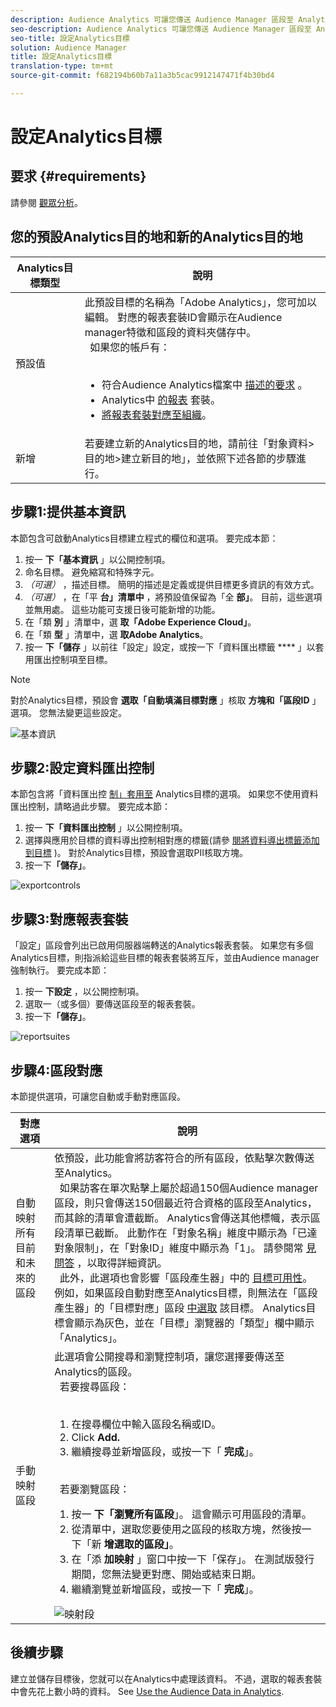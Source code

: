 ```yaml
---
description: Audience Analytics 可讓您傳送 Audience Manager 區段至 Analytics。若要使用此功能，您可以在 Audience Manager 中建立 Analytics 目的地並將區段對應至該目的地。
seo-description: Audience Analytics 可讓您傳送 Audience Manager 區段至 Analytics。若要使用此功能，您可以在 Audience Manager 中建立 Analytics 目的地並將區段對應至該目的地。
seo-title: 設定Analytics目標
solution: Audience Manager
title: 設定Analytics目標
translation-type: tm+mt
source-git-commit: f682194b60b7a11a3b5cac9912147471f4b30bd4

---
```



# 設定Analytics目標

## 要求 {#requirements}

請參閱 [觀眾分析](https://marketing.adobe.com/resources/help/en_US/analytics/audiences/)。

## 您的預設Analytics目的地和新的Analytics目的地

| Analytics目標類型 | 說明 |
|---|---|
| 預設值 | 此預設目標的名稱為「Adobe Analytics」，您可加以編輯。 對應的報表套裝ID會顯示在Audience manager特徵和區段的資料夾儲存中。 <br>  如果您的帳戶有： <br>  <ul><li>符合Audience Analytics檔案中 [描述的要求](https://marketing.adobe.com/resources/help/en_US/analytics/audiences/) 。</li><li>Analytics中 [的報表](https://marketing.adobe.com/resources/help/en_US/sc/implement/ref-reports-report-suites.html) 套裝。</li><li>[將報表套裝對應至組織](https://marketing.adobe.com/resources/help/en_US/mcloud/report-suite-mapping.html)。</li></ul> |
| 新增 | 若要建立新的Analytics目的地，請前往「對象資料&gt;目的地&gt;建立新目的地」，並依照下述各節的步驟進行。 |

## 步驟1:提供基本資訊

本節包含可啟動Analytics目標建立程式的欄位和選項。 要完成本節：

1. 按一 **下「基本資訊** 」以公開控制項。
1. 命名目標。 避免縮寫和特殊字元。
1. *（可選）* ，描述目標。 簡明的描述是定義或提供目標更多資訊的有效方式。
1. *（可選）* ，在「平 **台」清單中** ，將預設值保留為「全 **部」**。 目前，這些選項並無用處。 這些功能可支援日後可能新增的功能。
1. 在「類 **別** 」清單中，選 **取「Adobe Experience Cloud」**。
1. 在「類 **型** 」清單中，選 **取Adobe Analytics**。
1. 按一 **下「儲存** 」以前往「設定」設定，或按一下「資料匯出標籤 **** 」以套用匯出控制項至目標。

>[!NOTE]
>
>對於Analytics目標，預設會 **選取「自動填滿目標對應** 」核取 **方塊和「區段ID** 」選項。 您無法變更這些設定。

![基本資訊](assets/basicinformation.png)

## 步驟2:設定資料匯出控制

本節包含將「資料匯出控 [制」套用至](/help/using/features/data-export-controls.md) Analytics目標的選項。 如果您不使用資料匯出控制，請略過此步驟。 要完成本節：

1. 按一 **下「資料匯出控制** 」以公開控制項。
1. 選擇與應用於目標的資料導出控制相對應的標籤(請參 [閱將資料導出標籤添加到目標](/help/using/features/destinations/add-data-export-labels.md) )。 對於Analytics目標，預設會選取PII核取方塊。
1. 按一下&#x200B;**「儲存」**。

![exportcontrols](assets/exportControls.png)

## 步驟3:對應報表套裝

「設定」區段會列出已啟用伺服器端轉送的Analytics報表套裝。 如果您有多個Analytics目標，則指派給這些目標的報表套裝將互斥，並由Audience manager強制執行。 要完成本節：

1. 按一 **下設定** ，以公開控制項。
1. 選取一（或多個）要傳送區段至的報表套裝。
1. 按一下&#x200B;**「儲存」**。

![reportsuites](assets/reportSuites.png)

## 步驟4:區段對應

本節提供選項，可讓您自動或手動對應區段。

| 對應選項 | 說明 |
|---|---|
| 自動映射所有目前和未來的區段 | 依預設，此功能會將訪客符合的所有區段，依點擊次數傳送至Analytics。 <br>  如果訪客在單次點擊上屬於超過150個Audience manager區段，則只會傳送150個最近符合資格的區段至Analytics，而其餘的清單會遭截斷。 Analytics會傳送其他標幟，表示區段清單已截斷。 此動作在「對象名稱」維度中顯示為「已達對象限制」，在「對象ID」維度中顯示為「1」。 請參閱常 [見問答](https://marketing.adobe.com/resources/help/en_US/analytics/audiences/mc-audiences-faqs.html) ，以取得詳細資訊。 <br>  此外，此選項也會影響「區段產生器」中的 [目標可用性](/help/using/features/segments/segment-builder.md)。 例如，如果區段自動對應至Analytics目標，則無法在「區段產生器」的「目標對應」區段 [中選取](/help/using/features/segments/segment-builder.md#segment-builder-controls-destinations) 該目標。 Analytics目標會顯示為灰色，並在「目標」瀏覽器的「類型」欄中顯示「Analytics」。 |
| 手動映射區段 | 此選項會公開搜尋和瀏覽控制項，讓您選擇要傳送至Analytics的區段。 <br>  若要搜尋區段： <br>  <ol><li>在搜尋欄位中輸入區段名稱或ID。</li><li>Click <b>Add.</b></li><li>繼續搜尋並新增區段，或按一下「 <b>完成</b>」。</li></ol><br>  若要瀏覽區段： <ol><li>按一 <b>下「瀏覽所有區段</b>」。 這會顯示可用區段的清單。</li><li>從清單中，選取您要使用之區段的核取方塊，然後按一下「新 <b>增選取的區段」</b>。</li><li>在「添 <b>加映射</b> 」窗口中按一下「保存」。 在測試版發行期間，您無法變更對應、開始或結束日期。</li><li>繼續瀏覽並新增區段，或按一下「 <b>完成</b>」。</li></ol> ![映射段](assets/mapSegments.png) |

## 後續步驟

建立並儲存目標後，您就可以在Analytics中處理該資料。 不過，選取的報表套裝中會先花上數小時的資料。 See [Use the Audience Data in Analytics](https://marketing.adobe.com/resources/help/en_US/analytics/audiences/use-audience-data-analytics.html).
